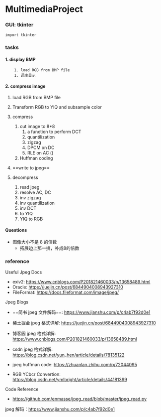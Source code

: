# MultimediaProject



### GUI: tkinter

`import tkinter`



### tasks

#### 1. display BMP

		1. load RGB from BMP file
		1. 调库显示

#### 2. compress image

1. load RGB from BMP file
2. Transform RGB to YIQ and subsample color
3. compress
   1. cut image to 8*8
      1. a function to perform DCT
      2. quantilization
      3. zigzag
      4. DPCM on DC
      5. RLE on AC ()
   2. Huffman coding

4. ==write to jpeg==
5. decompress
   1. read jpeg
   2. resolve AC, DC
   3. inv zigzag
   4. inv quantilization
   5. inv DCT
   6. to YIQ
   7. YIQ to RGB



#### Questions

* 图像大小不是 8 的倍数
  * 拓展边上那一排，补成8的倍数





### reference

Useful Jpeg Docs

* exiv2: https://www.cnblogs.com/P201821460033/p/13658489.html
* Oracle: https://juejin.cn/post/6844904008943927310
* FileFormat: https://docs.fileformat.com/image/jpeg/



Jpeg Blogs

* ==简书 jpeg 文件解码==: https://www.jianshu.com/p/c4ab7f92d0e1

* 稀土掘金 jpeg 格式详解: https://juejin.cn/post/6844904008943927310
* 博客园 jpeg 格式详解: https://www.cnblogs.com/P201821460033/p/13658489.html

* csdn jpeg 格式详解: https://blog.csdn.net/yun_hen/article/details/78135122

* jpeg huffman code: https://zhuanlan.zhihu.com/p/72044095
* RGB YCbcr Convertion: https://blog.csdn.net/ymlbright/article/details/44181399



Code Reference

* https://github.com/enmasse/jpeg_read/blob/master/jpeg_read.py

jpeg 解码：https://www.jianshu.com/p/c4ab7f92d0e1



